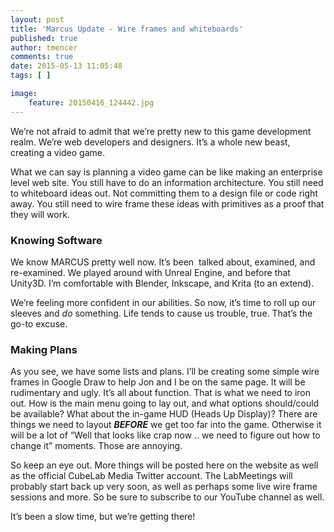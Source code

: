 ```yaml
---
layout: post
title: 'Marcus Update - Wire frames and whiteboards'
published: true
author: tmencer
comments: true
date: 2015-05-13 11:05:48
tags: [ ]

image:
    feature: 20150416_124442.jpg
---
```

We&#8217;re not afraid to admit that we&#8217;re pretty new to this game development realm. We&#8217;re web developers and designers. It&#8217;s a whole new beast, creating a video game.

What we can say is planning a video game can be like making an enterprise level web site. You still have to do an information architecture. You still need to whiteboard ideas out. Not committing them to a design file or code right away. You still need to wire frame these ideas with primitives as a proof that they will work.

### Knowing Software

We know MARCUS pretty well now. It&#8217;s been  talked about, examined, and re-examined. We played around with Unreal Engine, and before that Unity3D. I&#8217;m comfortable with Blender, Inkscape, and Krita (to an extend).

We&#8217;re feeling more confident in our abilities. So now, it&#8217;s time to roll up our sleeves and _do_ something. Life tends to cause us trouble, true. That&#8217;s the go-to excuse.

### Making Plans

As you see, we have some lists and plans. I&#8217;ll be creating some simple wire frames in Google Draw to help Jon and I be on the same page. It will be rudimentary and ugly. It&#8217;s all about function. That is what we need to iron out. How is the main menu going to lay out, and what options should/could be available? What about the in-game HUD (Heads Up Display)? There are things we need to layout _**BEFORE**_ we get too far into the game. Otherwise it will be a lot of &#8220;Well that looks like crap now .. we need to figure out how to change it&#8221; moments. Those are annoying.

So keep an eye out. More things will be posted here on the website as well as the official CubeLab Media Twitter account. The LabMeetings will probably start back up very soon, as well as perhaps some live wire frame sessions and more. So be sure to subscribe to our YouTube channel as well.

It&#8217;s been a slow time, but we&#8217;re getting there!
